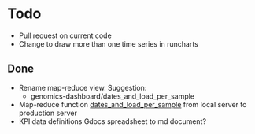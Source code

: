 # Todo
* Pull request on current code
* Change to draw more than one time series in runcharts

## Done
* Rename map-reduce view. Suggestion:
  * genomics-dashboard/dates_and_load_per_sample
* Map-reduce function [dates_and_load_per_sample](http://127.0.0.1:5984/_utils/database.html?projects/_design/genomics-dashboard/_view/dates_and_load_per_sample) from local server to production server
* KPI data definitions Gdocs spreadsheet to md document?
